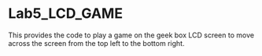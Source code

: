 Lab5_LCD_GAME
=============

This provides the code to play a game on the geek box LCD screen to move across the screen from the top left to the bottom right.
